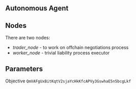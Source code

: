 Autonomous Agent
----------------

## Nodes

There are two nodes:

* *trader_node* - to work on offchain negotiations process
* *worker_node* - trivial liability process executor

## Parameters

Objective `QmVAFgUxBitKqtV2sjaYcHkKfcAPVy3GswhaE5n5bcgLkf`
